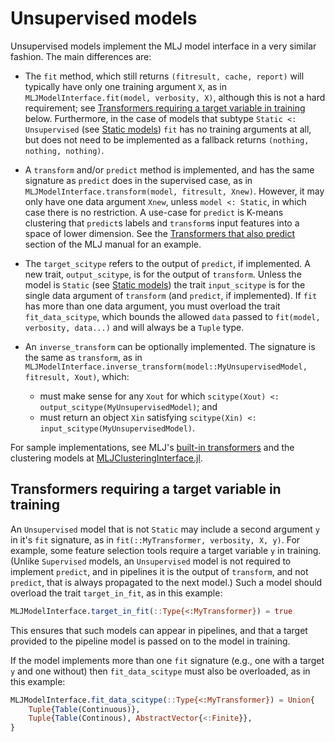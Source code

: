 # Unsupervised models

Unsupervised models implement the MLJ model interface in a very
similar fashion. The main differences are:

- The `fit` method, which still returns `(fitresult, cache, report)` will typically have
  only one training argument `X`, as in `MLJModelInterface.fit(model, verbosity, X)`,
  although this is not a hard requirement; see [Transformers requiring a target variable
  in training](@ref) below.  Furthermore, in the case of models that subtype `Static <:
  Unsupervised` (see [Static models](@ref)) `fit` has no training arguments at all, but
  does not need to be implemented as a fallback returns `(nothing, nothing, nothing)`.

- A `transform` and/or `predict` method is implemented, and has the same signature as
  `predict` does in the supervised case, as in `MLJModelInterface.transform(model,
  fitresult, Xnew)`. However, it may only have one data argument `Xnew`, unless `model <:
  Static`, in which case there is no restriction.  A use-case for `predict` is K-means
  clustering that `predict`s labels and `transform`s input features into a space of lower
  dimension. See the [Transformers that also
  predict](https://JuliaAI.github.io/MLJ.jl/dev/transformers/#Transformers-that-also-predict)
  section of the MLJ manual for an example.

- The `target_scitype` refers to the output of `predict`, if implemented. A new trait,
  `output_scitype`, is for the output of `transform`. Unless the model is `Static` (see
  [Static models](@ref)) the trait `input_scitype` is for the single data argument
  of `transform` (and `predict`, if implemented). If `fit` has more than one data
  argument, you must overload the trait `fit_data_scitype`, which bounds the allowed
  `data` passed to `fit(model, verbosity, data...)` and will always be a `Tuple` type.

- An `inverse_transform` can be optionally implemented. The signature is the same as
  `transform`, as in `MLJModelInterface.inverse_transform(model::MyUnsupervisedModel,
  fitresult, Xout)`, which:
   - must make sense for any `Xout` for which `scitype(Xout) <:
     output_scitype(MyUnsupervisedModel)`; and
   - must return an object `Xin` satisfying `scitype(Xin) <:
     input_scitype(MyUnsupervisedModel)`.

For sample implementations, see MLJ's [built-in
transformers](https://github.com/JuliaAI/MLJModels.jl/blob/dev/src/builtins/Transformers.jl)
and the clustering models at
[MLJClusteringInterface.jl](https://github.com/jbrea/MLJClusteringInterface.jl).

## Transformers requiring a target variable in training

An `Unsupervised` model that is not `Static` may include a second argument `y` in it's
`fit` signature, as in `fit(::MyTransformer, verbosity, X, y)`. For example, some feature
selection tools require a target variable `y` in training. (Unlike `Supervised` models, an
`Unsupervised` model is not required to implement `predict`, and in pipelines it is the
output of `transform`, and not `predict`, that is always propagated to the next model.) Such a
model should overload the trait `target_in_fit`, as in this example:

```julia
MLJModelInterface.target_in_fit(::Type{<:MyTransformer}) = true
```

This ensures that such models can appear in pipelines, and that a target provided to the
pipeline model is passed on to the model in training. 

If the model implements more than one `fit` signature (e.g., one with a target `y` and one
without) then `fit_data_scitype` must also be overloaded, as in this example:

```julia
MLJModelInterface.fit_data_scitype(::Type{<:MyTransformer}) = Union{
    Tuple{Table(Continuous)},
	Tuple{Table(Continous), AbstractVector{<:Finite}},
}
```


